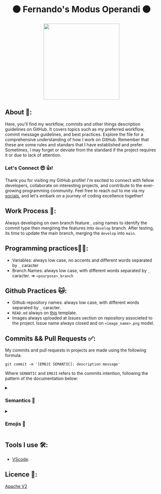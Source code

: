 <h1 align="center">🟠 Fernando's Modus Operandi 🟠</h1>

<div align="center">
	<a href="link_for_webite">
	<img height = "250em" src = "" />
    </a>
</div>

## About 🤔:

Here, you'll find my workflow, commits and other things description guidelines on GitHub. It covers topics such as my preferred workflow, commit message guidelines, and best practices. Explore the file for a comprehensive understanding of how I work on GitHub. Remember that these are some rules and standars that I have established and prefer. Sometimes, I may forget or deviate from the standard if the project requires it or due to lack of attention.

### Let's Connect 😎 👍!

Thank you for visiting my GitHub profile! I'm excited to connect with fellow developers, collaborate on interesting projects, and contribute to the ever-growing programming community. Feel free to reach out to me via my [socials](https://linkr.bio/kjlyr), and let's embark on a journey of coding excellence together!

## Work Process 💪:

Always developing on own branch feature , using names to identify the commit type then merginng the features into ```develop``` branch. After testing, its time to update the main branch, merging the ```develop``` into ```main```.

## Programming practices🧑‍💻:

- Variables: always low case, no accents and different words separated by ```_``` caracter
- Branch Names: always low case, with different words separated by ```_``` caracter.  => ```<pourpose>_branch```

## Github Practices 🐱:

- Github repository names: always low case, with different words separated by ```_``` caracter.
- ```READ.md``` always on [this](https://github.com/FernandoSchett/github_readme_template) template.
- Images always uploaded at _Issues_ section on repository associeted to the project. Issue name always closed and on ```<image_name>.png``` model.
 
## Commits && Pull Requests ✅:

My commits and pull requests in projects are made using the following formula:

	git commit -m '[EMOJI SEMANTIC]: description message'

Where ```SEMANTIC``` and ```EMOJI``` refers to the commits intention, following the pattern of the documentation below:

<details>
  <summary><h3>Semantics 💭</h3></summary>
  <ul>
    <li><strong>[TEST]</strong>: Is related to testing changes or adding new tests to the codebase.</li>
    <li><strong>[DOCS]</strong>: Involves documentation changes, such as updating or adding documentation.</li>
    <li><strong>[PERF]</strong>: Focuses on performance improvements in the code.</li>
    <li><strong>[CHORE]</strong>: Includes changes that are related to general maintenance tasks, such as updating dependencies or configuring build tools.</li>
    <li><strong>[STYLE]</strong>: Pertains to code style changes, such as formatting or renaming variables.</li>
    <li><strong>[BUILD]</strong>: Involves modifications to the build system or external dependencies.</li>
    <li><strong>[FIX]</strong>: Addresses bug fixes or resolves issues in the codebase.</li>
    <li><strong>[REFACTOR]</strong>: Involves refactoring the code, meaning restructuring or optimizing it without adding new features or fixing bugs.</li>
    <li><strong>[FEAT]</strong>: Introduces new features or implements significant changes to the codebase.</li>
  </ul>
</details>

<details>
<summary><h3>Emojis 🤪</h3></summary>

_Emojis ideas and meanings where taken in [this project](https://gitmoji.dev/)._

<table>
  <thead>
    <tr>
      <th>Emoji</th>
      <th>Meaning</th>
    </tr>
  </thead>
  <tbody>
    <tr>
      <td>🎨</td>
      <td>Improving structure / format of the code.</td>
    </tr>
    <tr>
      <td>⚡️</td>
      <td>Improving performance.</td>
    </tr>
    <tr>
      <td>🔥</td>
      <td>Removing code or files.</td>
    </tr>
    <tr>
      <td>🐛</td>
      <td>Fixing a bug.</td>
    </tr>
    <tr>
      <td>🚑</td>
      <td>Critical hotfix.</td>
    </tr>
    <tr>
      <td>✨</td>
      <td>Introducing new features.</td>
    </tr>
    <tr>
      <td>📝</td>
      <td>Writing docs.</td>
    </tr>
    <tr>
      <td>🚀</td>
      <td>Deploying stuff.</td>
    </tr>
    <tr>
      <td>💄</td>
      <td>Updating the UI and style files.</td>
    </tr>
    <tr>
      <td>🎉</td>
      <td>Initial commit.</td>
    </tr>
    <tr>
      <td>✅</td>
      <td>Updating tests.</td>
    </tr>
    <tr>
      <td>🔒</td>
      <td>Fixing security issues.</td>
    </tr>
    <tr>
      <td>🍎</td>
      <td>Fixing something on macOS.</td>
    </tr>
    <tr>
      <td>🐧</td>
      <td>Fixing something on Linux.</td>
    </tr>
    <tr>
      <td>🏁</td>
      <td>Fixing something on Windows.</td>
    </tr>
    <tr>
      <td>🤖</td>
      <td>Fixing something on Android.</td>
    </tr>
    <tr>
      <td>🍏</td>
      <td>Fixing something on iOS.</td>
    </tr>
    <tr>
      <td>🔖</td>
      <td>Releasing / Version tags.</td>
    </tr>
    <tr>
      <td>🚨</td>
      <td>Removing linter warnings.</td>
    </tr>
    <tr>
      <td>🚧</td>
      <td>Work in progress.</td>
    </tr>
    <tr>
      <td>💚</td>
      <td>Fixing CI Build.</td>
    </tr>
    <tr>
      <td>⬇️</td>
      <td>Downgrading dependencies.</td>
    </tr>
    <tr>
      <td>⬆️</td>
      <td>Upgrading dependencies.</td>
    </tr>
    <tr>
      <td>📌</td>
      <td>Pinning dependencies to specific versions.</td>
    </tr>
    <tr>
      <td>👷</td>
      <td>Adding CI build system.</td>
    </tr>
    <tr>
      <td>📈</td>
      <td>Adding analytics or tracking code.</td>
    </tr>
    <tr>
      <td>♻️</td>
      <td>Refactoring code.</td>
    </tr>
    <tr>
      <td>🐳</td>
      <td>Work about Docker.</td>
    </tr>
    <tr>
      <td>➕</td>
      <td>Adding a dependency.</td>
    </tr>
    <tr>
      <td>➖</td>
      <td>Removing a dependency.</td>
    </tr>
    <tr>
      <td>🔧</td>
      <td>Changing configuration files.</td>
    </tr>
    <tr>
      <td>🌐</td>
      <td>Internationalization and localization.</td>
    </tr>
    <tr>
      <td>✏️</td>
      <td>Fixing typos.</td>
    </tr>
    <tr>
      <td>💩</td>
      <td>Writing bad code that needs to be improved.</td>
    </tr>
    <tr>
      <td>⏪</td>
      <td>Reverting changes.</td>
    </tr>
    <tr>
      <td>🔀</td>
      <td>Merging branches.</td>
    </tr>
    <tr>
      <td>📦</td>
      <td>Updating compiled files or packages.</td>
    </tr>
    <tr>
      <td>👽</td>
      <td>Updating code due to external API changes.</td>
    </tr>
    <tr>
      <td>🚚</td>
      <td>Moving or renaming files.</td>
    </tr>
    <tr>
      <td>📄</td>
      <td>Adding or updating license.</td>
    </tr>
    <tr>
      <td>💥</td>
      <td>Introducing breaking changes.</td>
    </tr>
    <tr>
      <td>🍱</td>
      <td>Adding or updating assets.</td>
    </tr>
    <tr>
      <td>👌</td>
      <td>Updating code due to code review changes.</td>
    </tr>
    <tr>
      <td>♿️</td>
      <td>Improving accessibility.</td>
    </tr>
    <tr>
      <td>💡</td>
      <td>Documenting source code.</td>
    </tr>
    <tr>
      <td>🍻</td>
      <td>Writing code drunkenly.</td>
    </tr>
    <tr>
      <td>💬</td>
      <td>Updating text and literals.</td>
    </tr>
    <tr>
      <td>🗃</td>
      <td>Performing database related changes.</td>
    </tr>
    <tr>
      <td>🔊</td>
      <td>Adding logs.</td>
    </tr>
    <tr>
      <td>🔇</td>
      <td>Removing logs.</td>
    </tr>
    <tr>
      <td>👥</td>
      <td>Adding contributor(s).</td>
    </tr>
    <tr>
      <td>🚸</td>
      <td>Improving user experience / usability.</td>
    </tr>
    <tr>
      <td>🏗</td>
      <td>Making architectural changes.</td>
    </tr>
    <tr>
      <td>📱</td>
      <td>Working on responsive design.</td>
    </tr>
    <tr>
      <td>🤡</td>
      <td>Mocking things.</td>
    </tr>
    <tr>
      <td>🥚</td>
      <td>Adding an easter egg.</td>
    </tr>
    <tr>
      <td>🙈</td>
      <td>Adding or updating a .gitignore file.</td>
    </tr>
    <tr>
      <td>📸</td>
      <td>Adding or updating snapshots.</td>
    </tr>
    <tr>
      <td>⚗</td>
      <td>Experimenting new things.</td>
    </tr>
    <tr>
      <td>🔍</td>
      <td>Improving SEO.</td>
    </tr>
    <tr>
      <td>☸️</td>
      <td>Work about Kubernetes.</td>
    </tr>
    <tr>
      <td>🏷️</td>
      <td>Adding or updating types (Flow, TypeScript).</td>
    </tr>
  </tbody>
</table>
</details>

## Tools I use 🛠️: 

- [VScode](https://code.visualstudio.com/). 

## Licence 📜:

[Apache V2](https://choosealicense.com/licenses/apache-2.0/)
